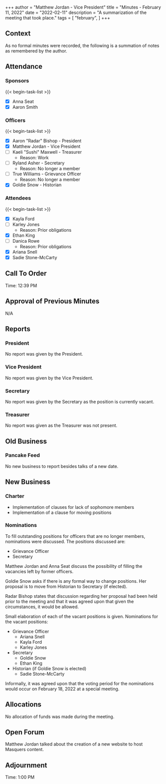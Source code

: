 +++
author = "Matthew Jordan - Vice President"
title = "Minutes - February 11, 2022"
date = "2022-02-11"
description = "A summarization of the meeting that took place."
tags = [
    "february",
]
+++

## Context
As no formal minutes were recorded, the following is a summation of notes as remembered by the author.


## Attendance
  ### Sponsors
  {{< begin-task-list >}}
  - [x] Anna Seat
  - [x] Aaron Smith
  ### Officers
  {{< begin-task-list >}}
  - [x] Aaron "Radar" Bishop - President
  - [x] Matthew Jordan - Vice President
  - [ ] Kaeli "Sushi" Maxwell - Treasurer
    - Reason: Work
  - [ ] Ryland Asher - Secretary
    - Reason: No longer a member
  - [ ] True Williams - Grievance Officer
    - Reason: No longer a member
  - [x] Goldie Snow - Historian
  ### Attendees
  {{< begin-task-list >}}
  - [x] Kayla Ford
  - [ ] Karley Jones
    - Reason: Prior obligations
  - [x] Ethan King
  - [ ] Danica Rowe
    - Reason: Prior obligations
  - [x] Ariana Snell
  - [x] Sadie Stone-McCarty

## Call To Order
Time: 12:39 PM

## Approval of Previous Minutes
N/A

## Reports
### President
No report was given by the President.
### Vice President
No report was given by the Vice President.
### Secretary
No report was given by the Secretary as the position is currently vacant.
### Treasurer
No report was given as the Treasurer was not present.

## Old Business
 ### Pancake Feed
 No new business to report besides talks of a new date.

## New Business

### Charter
 - Implementation of clauses for lack of sophomore members
 - Implementation of a clause for moving positions

### Nominations
  To fill outstanding positions for officers that are no longer members, nominations were discussed.
  The positions discussed are:
  - Grievance Officer
  - Secretary

  Matthew Jordan and Anna Seat discuss the possibility of filling the vacancies left by former officers.

  Goldie Snow asks if there is any formal way to change positions. Her proposal is to move from Historian to Secretary (if elected).

  Radar Bishop states that discussion regarding her proposal had been held prior to the meeting and that it was agreed upon that given the circumstances, it would be allowed.

  Small elaboration of each of the vacant positions is given.
  Nominations for the vacant positions:
  - Grievance Officer
    - Ariana Snell
    - Kayla Ford
    - Karley Jones
  - Secretary
    - Goldie Snow
    - Ethan King
  - Historian (if Goldie Snow is elected)
    - Sadie Stone-McCarty

  Informally, it was agreed upon that the voting period for the nominations would occur on February 18, 2022 at a special meeting.

## Allocations
No allocation of funds was made during the meeting.

## Open Forum
Matthew Jordan talked about the creation of a new website to host Masquers content.

## Adjournment
Time: 1:00 PM